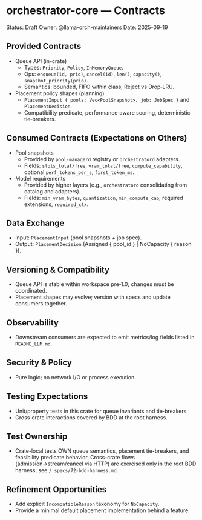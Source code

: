 # orchestrator-core — Contracts

Status: Draft
Owner: @llama-orch-maintainers
Date: 2025-09-19

## Provided Contracts

- Queue API (in-crate)
  - Types: `Priority`, `Policy`, `InMemoryQueue`.
  - Ops: `enqueue(id, prio)`, `cancel(id)`, `len()`, `capacity()`, `snapshot_priority(prio)`.
  - Semantics: bounded, FIFO within class, Reject vs Drop‑LRU.
- Placement policy shapes (planning)
  - `PlacementInput { pools: Vec<PoolSnapshot>, job: JobSpec }` and `PlacementDecision`.
  - Compatibility predicate, performance‑aware scoring, deterministic tie‑breakers.

## Consumed Contracts (Expectations on Others)

- Pool snapshots
  - Provided by `pool-managerd` registry or `orchestratord` adapters.
  - Fields: `slots_total/free`, `vram_total/free`, `compute_capability`, optional `perf_tokens_per_s`, `first_token_ms`.
- Model requirements
  - Provided by higher layers (e.g., `orchestratord` consolidating from catalog and adapters).
  - Fields: `min_vram_bytes`, `quantization`, `min_compute_cap`, required extensions, `required_ctx`.

## Data Exchange

- Input: `PlacementInput` (pool snapshots + job spec).
- Output: `PlacementDecision` (Assigned { pool_id } | NoCapacity { reason }).

## Versioning & Compatibility

- Queue API is stable within workspace pre‑1.0; changes must be coordinated.
- Placement shapes may evolve; version with specs and update consumers together.

## Observability

- Downstream consumers are expected to emit metrics/log fields listed in `README_LLM.md`.

## Security & Policy

- Pure logic; no network I/O or process execution.

## Testing Expectations

- Unit/property tests in this crate for queue invariants and tie‑breakers.
- Cross‑crate interactions covered by BDD at the root harness.

## Test Ownership

- Crate-local tests OWN queue semantics, placement tie-breakers, and feasibility predicate behavior. Cross-crate flows (admission→stream/cancel via HTTP) are exercised only in the root BDD harness; see `/.specs/72-bdd-harness.md`.

## Refinement Opportunities

- Add explicit `IncompatibleReason` taxonomy for `NoCapacity`.
- Provide a minimal default placement implementation behind a feature.
